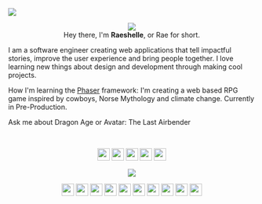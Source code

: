 <!-- HEADER -->
<img align="center" src="https://github.com/raeplusplus/raeplusplus/blob/makeover/RaeshelleRose_GitHub_Cover.png">

<p align="center">
  <img src="https://readme-typing-svg.herokuapp.com?color=CB4D89&center=true&vCenter=true&lines=software+engineer;game+developer;fiction+writer">
  <br>
  Hey there, I'm <strong>Raeshelle</strong>, or Rae for short.

  I am a software engineer creating web applications that tell impactful stories, improve the user experience and bring people together. I love learning new things about design and development through making cool projects.  

How I'm learning the [Phaser](https://phaser.io/) framework: I'm creating a web based RPG game inspired by cowboys, Norse Mythology and climate change. Currently in Pre-Production.

Ask me about Dragon Age or Avatar: The Last Airbender
  </p>
  </br>
  
  <!-- SOCIALS -->
   <p align="center">
<a href="https://twitter.com/raeplusplus"><img src="https://img.shields.io/badge/@raeplusplus-CB4D89?&style=plastic&logo=twitter&logoColor=white" height=25></a>
<a href="https://www.codewars.com/users/raeplusplus"><img src="https://img.shields.io/badge/Codewars-CB4D89?style=plastic&logo=Codewars&logoColor=white" height=25></a>
<a href="mailto:raeshellerose@outlook.com"><img src="https://img.shields.io/badge/raeshellerose@email.com-CB4D89?style=plastic&logo=gmail&logoColor=white" height=25></a>
<a href="https://www.linkedin.com/in/raeshellerose/"><img src="https://img.shields.io/badge/raeshelle_rose-CB4D89?style=plastic&logo=linkedin&logoColor=white" height=25></a>
<a href="https://dev.to/raeplusplus"><img src="https://img.shields.io/badge/Download_Resume-CB4D89?style=plastic&logo=googledrive&logoColor=white" height=25></a>
</p>

<!-- LANGUAGES/TOOLS -->
<p align="center">
<img src="https://github-readme-streak-stats.herokuapp.com?user=raeplusplus&theme=monokai&date_format=j%20M%5B%20Y%5D">
</p>
  <p align="center">
<img src="https://img.shields.io/badge/HTML5-CB4D89?style=plastic&logo=html5&logoColor=white" height=25>
<img src="https://img.shields.io/badge/CSS3-CB4D89?style=plastic&logo=css3&logoColor=white" height=25>
<img src="https://img.shields.io/badge/JavaScript-CB4D89?style=plastic&logo=javascript&logoColor=F7DF1E" height=25>
<img src="https://img.shields.io/badge/Node.js-CB4D89?style=plastic&logo=nodedotjs&logoColor=white" height=25>
<img src="https://img.shields.io/badge/React-CB4D89?style=plastic&logo=react&logoColor=61DAFB" height=25>
<img src="https://img.shields.io/badge/Express.js-CB4D89?style=plastic&logo=express&logoColor=white" height=25>
<img src="https://img.shields.io/badge/MongoDB-CB4D89?style=plastic&logo=mongodb&logoColor=white" height=25>
<img src="https://img.shields.io/badge/Figma-CB4D89?style=plastic&logo=figma&logoColor=white" height=25>
<img src="https://img.shields.io/badge/Visual_Studio-CB4D89?style=plastic&logo=visual%20studio&logoColor=white" height=25>
<img src="https://img.shields.io/badge/GIT-CB4D89?style=plastic&logo=git&logoColor=white" height=25>
</p>
  <!-- PROJECTS -->
